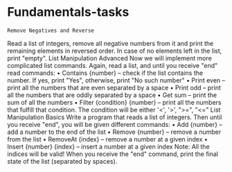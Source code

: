 # Fundamentals-tasks
    Remove Negatives and Reverse
Read a list of integers, remove all negative numbers from it and print the remaining elements in reversed order. In case of no elements left in the list, print "empty".
    List Manipulation Advanced
Now we will implement more complicated list commands. Again, read a list, and until you receive "end" read commands:
•	Contains {number} – check if the list contains the number. If yes, print "Yes", otherwise, print "No such number"
•	Print even – print all the numbers that are even separated by a space
•	Print odd – print all the numbers that are oddly separated by a space
•	Get sum – print the sum of all the numbers
•	Filter {condition} {number} – print all the numbers that fulfill that condition. The condition will be either '<', '>', ">=", "<="
      List Manipulation Basics
Write a program that reads a list of integers. Then until you receive "end", you will be given different commands:
•	Add {number} – add a number to the end of the list
•	Remove {number} – remove a number from the list
•	RemoveAt {index} – remove a number at a given index
•	Insert {number} {index} – insert a number at a given index
Note: All the indices will be valid!
When you receive the "end" command, print the final state of the list (separated by spaces).

